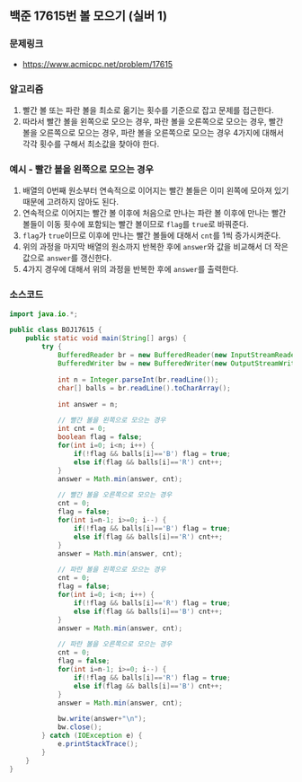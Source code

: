 ## 백준 17615번 볼 모으기 (실버 1)
### 문제링크
- https://www.acmicpc.net/problem/17615

### 알고리즘
1. 빨간 볼 또는 파란 볼을 최소로 옮기는 횟수를 기준으로 잡고 문제를 접근한다.
2. 따라서 빨간 볼을 왼쪽으로 모으는 경우, 파란 볼을 오른쪽으로 모으는 경우, 빨간 볼을 오른쪽으로 모으는 경우, 파란 볼을 오른쪽으로 모으는 경우 4가지에 대해서 각각 횟수를 구해서 최소값을 찾아야 한다.

### 예시 - 빨간 볼을 왼쪽으로 모으는 경우
1. 배열의 0번째 원소부터 연속적으로 이어지는 빨간 볼들은 이미 왼쪽에 모아져 있기 때문에 고려하지 않아도 된다.
2. 연속적으로 이어지는 빨간 볼 이후에 처음으로 만나는 파란 볼 이후에 만나는 빨간 볼들이 이동 횟수에 포함되는 빨간 볼이므로 `flag`를 `true`로 바꿔준다.
3. `flag`가 `true`이므로 이후에 만나는 빨간 볼들에 대해서 `cnt`를 1씩 증가시켜준다.
4. 위의 과정을 마지막 배열의 원소까지 반복한 후에 `answer`와 값을 비교해서 더 작은 값으로 `answer`를 갱신한다.
5. 4가지 경우에 대해서 위의 과정을 반복한 후에 `answer`를 출력한다.


### 소스코드
```java
import java.io.*;

public class BOJ17615 {
    public static void main(String[] args) {
        try {
            BufferedReader br = new BufferedReader(new InputStreamReader(System.in));
            BufferedWriter bw = new BufferedWriter(new OutputStreamWriter(System.out));

            int n = Integer.parseInt(br.readLine());
            char[] balls = br.readLine().toCharArray();

            int answer = n;

            // 빨간 볼을 왼쪽으로 모으는 경우
            int cnt = 0;
            boolean flag = false;
            for(int i=0; i<n; i++) {
                if(!flag && balls[i]=='B') flag = true;
                else if(flag && balls[i]=='R') cnt++;
            }
            answer = Math.min(answer, cnt);

            // 빨간 볼을 오른쪽으로 모으는 경우
            cnt = 0;
            flag = false;
            for(int i=n-1; i>=0; i--) {
                if(!flag && balls[i]=='B') flag = true;
                else if(flag && balls[i]=='R') cnt++;
            }
            answer = Math.min(answer, cnt);

            // 파란 볼을 왼쪽으로 모으는 경우
            cnt = 0;
            flag = false;
            for(int i=0; i<n; i++) {
                if(!flag && balls[i]=='R') flag = true;
                else if(flag && balls[i]=='B') cnt++;
            }
            answer = Math.min(answer, cnt);

            // 파란 볼을 오른쪽으로 모으는 경우
            cnt = 0;
            flag = false;
            for(int i=n-1; i>=0; i--) {
                if(!flag && balls[i]=='R') flag = true;
                else if(flag && balls[i]=='B') cnt++;
            }
            answer = Math.min(answer, cnt);

            bw.write(answer+"\n");
            bw.close();
        } catch (IOException e) {
            e.printStackTrace();
        }
    }
}
```